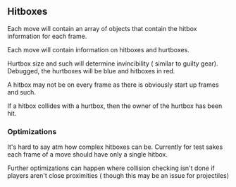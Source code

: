 ## Hitboxes ##

Each move will contain an array of objects that contain the hitbox information for each frame.

Each move will contain information on hitboxes and hurtboxes.

Hurtbox size and such will determine invincibility ( similar to guilty gear). Debugged, the hurtboxes will be blue and hitboxes in red.

A hitbox may not be on every frame as there is obviously start up frames and such.

If a hitbox collides with a hurtbox, then the owner of the hurtbox has been hit.

### Optimizations ###

It's hard to say atm how complex hitboxes can be. Currently for test sakes each frame of a move should have only a single hitbox.

Further optimizations can happen where collision checking isn't done if players aren't close proximities ( though this may be an issue for projectiles)